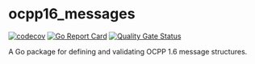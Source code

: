 # ocpp16_messages

[![codecov](https://codecov.io/gh/aasanchez/ocpp16_messages/branch/main/graph/badge.svg)](https://codecov.io/gh/aasanchez/ocpp16_messages)
[![Go Report Card](https://goreportcard.com/badge/github.com/aasanchez/ocpp16_messages)](https://goreportcard.com/report/github.com/aasanchez/ocpp16_messages)
[![Quality Gate Status](https://sonarcloud.io/api/project_badges/measure?project=aasanchez_ocpp16_messages&metric=alert_status)](https://sonarcloud.io/summary/new_code?id=aasanchez_ocpp16_messages)

A Go package for defining and validating OCPP 1.6 message structures.
